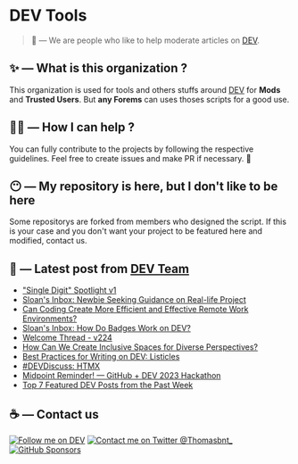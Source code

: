 # DEV Tools

> 🔧 — We are people who like to help moderate articles on [DEV](https://dev.to).

## ✨ — What is this organization ?

This organization is used for tools and others stuffs around [DEV](https://dev.to) for **Mods** and **Trusted Users**. But __any Forems__ can uses thoses scripts for a good use.


## 💪🏼 — How I can help ?

You can fully contribute to the projects by following the respective guidelines. Feel free to create issues and make PR if necessary. 🎉

## 😶 — My repository is here, but I don't like to be here

Some repositorys are forked from members who designed the script. If this is your case and you don't want your project to be featured here and modified, contact us.

## 📝 — Latest post from [DEV Team](https://dev.to/devteam)

<!-- BLOG-POST-LIST:START -->
- [&quot;Single Digit&quot; Spotlight v1](https://dev.to/devteam/single-digit-spotlight-v1-63)
- [Sloan&#39;s Inbox: Newbie Seeking Guidance on Real-life Project](https://dev.to/devteam/sloans-inbox-newbie-seeking-guidance-on-real-life-project-1lkn)
- [Can Coding Create More Efficient and Effective Remote Work Environments?](https://dev.to/devteam/can-coding-create-more-efficient-and-effective-remote-work-environments-3a9g)
- [Sloan&#39;s Inbox: How Do Badges Work on DEV?](https://dev.to/devteam/sloans-inbox-how-do-badges-work-on-dev-5e1k)
- [Welcome Thread - v224](https://dev.to/devteam/welcome-thread-v224-1d4g)
- [How Can We Create Inclusive Spaces for Diverse Perspectives?](https://dev.to/devteam/how-can-we-create-inclusive-spaces-for-diverse-perspectives-4d4i)
- [Best Practices for Writing on DEV: Listicles](https://dev.to/devteam/best-practices-for-writing-on-dev-listicles-16e5)
- [#DEVDiscuss: HTMX](https://dev.to/devteam/devdiscuss-htmx-415g)
- [Midpoint Reminder! — GitHub + DEV 2023 Hackathon](https://dev.to/devteam/midpoint-reminder-github-dev-2023-hackathon-lni)
- [Top 7 Featured DEV Posts from the Past Week](https://dev.to/devteam/top-7-featured-dev-posts-from-the-past-week-40jm)
<!-- BLOG-POST-LIST:END -->


## ☕ — Contact us

[![Follow me on DEV](https://img.shields.io/badge/dev.to-%2308090A.svg?&style=for-the-badge&logo=dev.to&logoColor=white&alt=devto)](https://dev.to/thomasbnt)
[![Contact me on Twitter @Thomasbnt_](https://img.shields.io/badge/Contact%20me%20on%20Twitter-%231DA1F2.svg?&style=for-the-badge&logo=twitter&logoColor=white&alt=twitter)](https://twitter.com/messages/1142357270-1142357270?text=Hello,%20I%20contact%20you%20from%20devtotools%20&recipient_id=1142357270) [![GitHub Sponsors](https://img.shields.io/badge/Sponsor%20me-%23EA54AE.svg?&style=for-the-badge&logo=github-sponsors&logoColor=white)](https://github.com/sponsors/thomasbnt)


